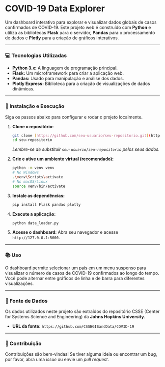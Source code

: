 # COVID-19 Data Explorer

Um dashboard interativo para explorar e visualizar dados globais de casos confirmados de COVID-19. Este projeto web é construído com **Python** e utiliza as bibliotecas **Flask** para o servidor, **Pandas** para o processamento de dados e **Plotly** para a criação de gráficos interativos.

---

### 💻 Tecnologias Utilizadas

* **Python 3.x:** A linguagem de programação principal.
* **Flask:** Um microframework para criar a aplicação web.
* **Pandas:** Usado para manipulação e análise dos dados.
* **Plotly Express:** Biblioteca para a criação de visualizações de dados dinâmicas.

---

### 🚀 Instalação e Execução

Siga os passos abaixo para configurar e rodar o projeto localmente.

1.  **Clone o repositório:**
    ```bash
    git clone [https://github.com/seu-usuario/seu-repositorio.git](https://github.com/seu-usuario/seu-repositorio.git)
    cd seu-repositorio
    ```
    *Lembre-se de substituir `seu-usuario/seu-repositorio` pelos seus dados.*

2.  **Crie e ative um ambiente virtual (recomendado):**
    ```bash
    python -m venv venv
    # No Windows
    .\venv\Scripts\activate
    # No macOS/Linux
    source venv/bin/activate
    ```

3.  **Instale as dependências:**
    ```bash
    pip install Flask pandas plotly
    ```

4.  **Execute a aplicação:**
    ```bash
    python data_loader.py
    ```

5.  **Acesse o dashboard:**
    Abra seu navegador e acesse `http://127.0.0.1:5000`.

---

### 📚 Uso

O dashboard permite selecionar um país em um menu suspenso para visualizar o número de casos de COVID-19 confirmados ao longo do tempo. Você pode alternar entre gráficos de linha e de barra para diferentes visualizações.

---

### 📄 Fonte de Dados

Os dados utilizados neste projeto são extraídos do repositório CSSE (Center for Systems Science and Engineering) da **Johns Hopkins University**.

* **URL da fonte:** `https://github.com/CSSEGISandData/COVID-19`

---

### 🤝 Contribuição

Contribuições são bem-vindas! Se tiver alguma ideia ou encontrar um bug, por favor, abra uma _issue_ ou envie um _pull request_.
